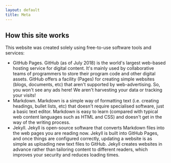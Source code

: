 ```yaml
---
layout: default
title: Meta
---
```


## How this site works
This website was created solely using free-to-use software tools and services: 
* GitHub Pages. GitHub (as of July 2018) is the world's largest web-based hosting service for digital content. It's mainly used by collaborative teams of programmers to store their program code and other digital assets. GitHub offers a facility (Pages) for creating simple websites (blogs, documents, etc) that aren't supported by web-advertising. So, you won't see any ads here! We aren't harvesting your data or tracking your visits! 
* Markdown.  Markdown is a simple way of formatting text (i.e. creating headings, bullet lists, etc) that doesn't require specialised software, just a basic text editor. Markdown is easy to learn (compared with typical web content languages such as HTML and CSS) and doesn't get in the way of the writing process. 
* Jekyll. Jekyll is open-source software that converts Markdown files into the web pages you are reading now. Jekyll is built into GitHub Pages, and once things are configured correctly, updating a website is as simple as uploading new text files to GitHub. Jekyll creates websites in advance rather than tailoring content to different readers, which improves your security and reduces loading times.






 

